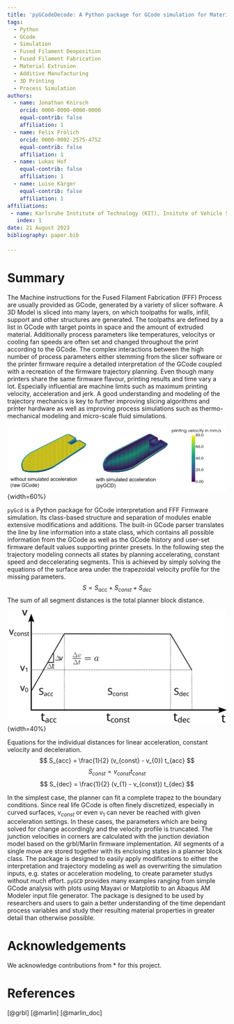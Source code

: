 ```yaml
---
title: 'pyGCodeDecode: A Python package for GCode simulation for Material Extrusion Processes.'
tags:
  - Python
  - GCode
  - Simulation
  - Fused Filament Deoposition
  - Fused Filament Fabrication
  - Material Extrusion
  - Additive Manufacturing
  - 3D Printing
  - Process Simulation
authors:
  - name: Jonathan Knirsch
    orcid: 0000-0000-0000-0000
    equal-contrib: false
    affiliation: 1
  - name: Felix Frölich
    orcid: 0000-0002-2575-4752
    equal-contrib: false
    affiliation: 1
  - name: Lukas Hof
    equal-contrib: false
    affiliation: 1
  - name: Luise Kärger
    equal-contrib: false
    affiliation: 1
affiliations:
 - name: Karlsruhe Institute of Technology (KIT), Insitute of Vehicle System Technology, Germany
   index: 1
date: 21 August 2023
bibliography: paper.bib

---
```


# Summary

The Machine instructions for the Fused Filament Fabrication (FFF) Process are usually provided as GCode, generated by a variety of slicer software. A 3D Model is sliced into many layers, on which toolpaths for walls, infill, support and other structures are generated. The toolpaths are defined by a list in GCode with target points in space and the amount of extruded material. Additionally process parameters like temperatures, velocitys or cooling fan speeds are often set and changed throughout the print according to the GCode. The complex interactions between the high number of process parameters either stemming from the slicer software or the printer firmware require a detailed interpretation of the GCode coupled with a recreation of the firmware trajectory planning. Even though many printers share the same firmware flavour, printing results and time vary a lot. Especially influential are machine limits such as maximum printing velocity, acceleration and jerk. A good understanding and modeling of the trajectory mechanics is key to further improving slicing algorithms and printer hardware as well as improving process simulations such as thermo-mechanical modeling and micro-scale fluid simulations.

![Comparison between simulated acceleration.\label{fig:acc_comp}](comparison.png){width=60%}

`pyGcd` is a Python package for GCode interpretation and FFF Firmware simulation.
Its class-based structure and separation of modules enable extensive modifications and additions. The built-in GCode parser translates the line by line information into a state class, which contains all possible information from the GCode as well as the GCode history and user-set firmware default values supporting printer presets. In the following step the trajectory modeling connects all states by planning accelerating, constant speed and deccelerating segments. This is achieved by simply solving the equations of the surface area under the trapezoidal velocity profile for the missing parameters.
$$
S = S_{acc} + S_{const} + S_{dec}
$$
The sum of all segment distances is the total planner block distance.

![Trapezoidal Velocity Profile.\label{fig:trapezoid}](trapezoid_profile.svg){width=40%}

Equations for the individual distances for linear acceleration, constant velocity and deceleration.
$$
S_{acc} = \frac{1}{2} (v_{const} - v_{0}) t_{acc}
$$
$$
S_{const} =  v_{const}t_{const}
$$
$$
S_{dec} = \frac{1}{2} (v_{1} - v_{const}) t_{dec}
$$

In the simplest case, the planner can fit a complete trapez to the boundary conditions. Since real life GCode is often finely discretized, especially in curved surfaces, $v_{const}$ or even $v_{1}$ can never be reached with given acceleration settings. In these cases, the parameters which are being solved for change accordingly and the velocity profile is truncated.
The junction velocities in corners are calculated with the junction deviation model based on the grbl/Marlin firmware implementation. All segments of a single move are stored together with its enclosing states in a planner block class. The package is designed to easily apply modifications to either the interpretation and trajectory modeling as well as overwriting the simulation inputs, e.g. states or acceleration modeling, to create parameter studys without much effort.
`pyGCD` provides many examples ranging from simple GCode analysis with plots using Mayavi or Matplotlib to an Abaqus AM Modeler input file generator. The package is designed to be used by researchers and users to gain a better understanding of the time dependant process variables and study their resulting material properties in greater detail than otherwise possible.

# Acknowledgements

We acknowledge contributions from * for this project.

# References
[@grbl]
[@marlin]
[@marlin_doc]

<!-- GRBL Firmware GitHub Repository: [https://github.com/grbl/grbl](https://github.com/grbl/grbl)

Marlin Firmware GCode Documentation: [https://marlinfw.org/meta/gcode/](https://marlinfw.org/meta/gcode/)

Marlin Firmware GitHub Repository: [https://github.com/MarlinFirmware/Marlin](https://github.com/MarlinFirmware/Marlin) -->

<!-- http://blog.kyneticcnc.com/2018/10/computing-junction-deviation-for-marlin.html
https://onehossshay.wordpress.com/2011/09/24/improving_grbl_cornering_algorithm/
https://reprap.org/forum/read.php?1,739819 -->
